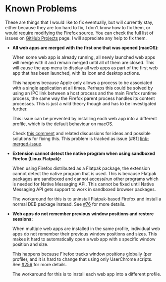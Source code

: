 # Known Problems

These are things that I would like to fix eventually, but will currently stay, either
because they are too hard to fix, I don't know how to fix them, or would require modifying
the Firefox source. You can check the full list of issues on [GitHub Projects][link-projects]
page. I will appreciate any help to fix them.


* **All web apps are merged with the first one that was opened (macOS):**

    When some web app is already running, all newly launched web apps will merge with it
    and remain merged until all of them are closed. This will cause the app menu to display
    all web apps as part of the first web app that has been launched, with its icon and
    desktop actions.

    This happens because Apple only allows a process to be associated with a single
    application at all times. Perhaps this could be solved by using an IPC link between
    a host process and the main Firefox runtime process, the same way the Firefox parent
    process handles its content processes. This is just a wild theory though and has to be
    investigated further.

    This issue can be prevented by installing each web app into a different profile,
    which is the default behaviour on macOS.

    Check [this comment][link-merged-comment] and related discussions for ideas
    and possible solutions for fixing this. This problem is tracked as issue [#81]
    [link-merged-issue].


* **Extension cannot detect the native program when using sandboxed Firefox (Linux Flatpak):**

    When using Firefox distributed as a Flatpak package, the extension cannot detect the
    native program that is used. This is because Flatpak packages are sandboxed and cannot
    access/run other programs which is needed for Native Messaging API. This cannot be fixed
    until Native Messaging API gets support to work in sandboxed browser packages.

    The workaround for this is to uninstall Flatpak-based Firefox and install a normal DEB
    package instead. See [#76][link-flatpak-issue] for more details.


* **Web apps do not remember previous window positions and restore sessions:**

    When multiple web apps are installed in the same profile, individual web apps do not
    remember their previous window positions and sizes. This makes it hard to automatically
    open a web app with s specific window position and size.

    This happens because Firefox tracks window positions globally (per profile), and it
    is hard to change that using only UserChrome scripts. See [#256][link-session-issue]
    for more details.

    The workaround for this is to install each web app into a different profile.

[link-projects]: https://github.com/users/filips123/projects/1/views/1?filterQuery=status%3A%22On+Hold%22
[link-merged-comment]: https://github.com/filips123/PWAsForFirefox/issues/33#issuecomment-888511078
[link-merged-issue]: https://github.com/filips123/PWAsForFirefox/issues/81
[link-flatpak-issue]: https://github.com/filips123/PWAsForFirefox/issues/76
[link-session-issue]: https://github.com/filips123/PWAsForFirefox/issues/256

